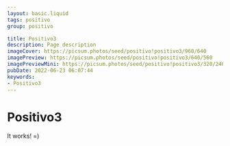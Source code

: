 ```yaml
---
layout: basic.liquid
tags: positivo
group: positivo

title: Positivo3
description: Page description
imageCover: https://picsum.photos/seed/positivo!positivo3/960/640
imagePreview: https://picsum.photos/seed/positivo!positivo3/640/560
imagePreviewMini: https://picsum.photos/seed/positivo!positivo3/320/240
pubDate: 2022-06-23 06:07:44
keywords:
- Positivo3
---
```


# Positivo3

It works! =)
